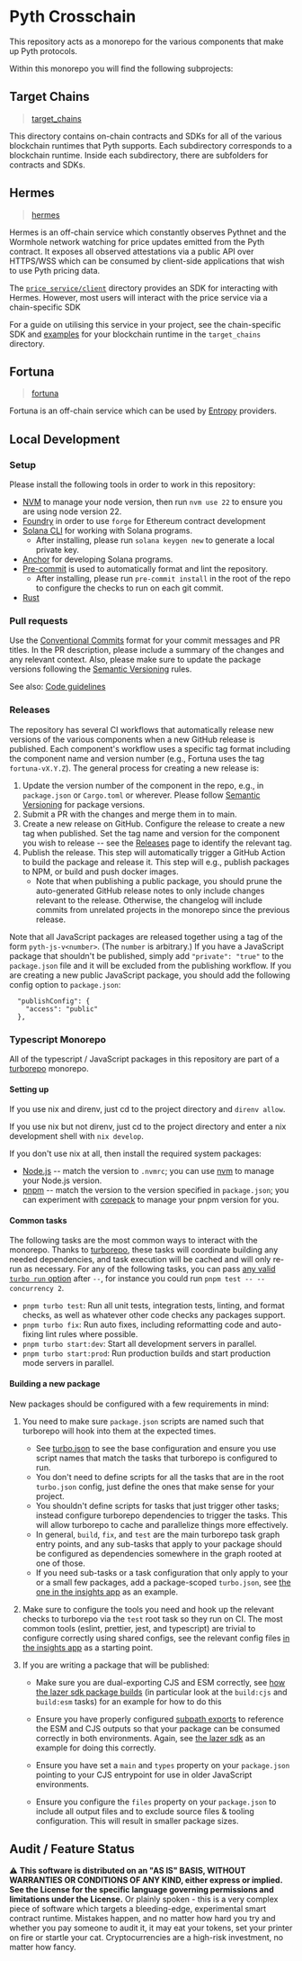 # Pyth Crosschain

This repository acts as a monorepo for the various components that make up
Pyth protocols.

Within this monorepo you will find the following subprojects:

## Target Chains

> [target_chains](./target_chains/)

This directory contains on-chain contracts and SDKs for all of the various
blockchain runtimes that Pyth supports. Each subdirectory corresponds to a
blockchain runtime. Inside each subdirectory, there are subfolders for
contracts and SDKs.

## Hermes

> [hermes](./apps/hermes/)

Hermes is an off-chain service which constantly observes Pythnet and the
Wormhole network watching for price updates emitted from the Pyth contract. It
exposes all observed attestations via a public API over HTTPS/WSS which can be
consumed by client-side applications that wish to use Pyth pricing data.

The [`price_service/client`](./price_service/client/) directory provides an SDK for interacting with Hermes.
However, most users will interact with the price service via a chain-specific SDK

For a guide on utilising this service in your project, see the chain-specific SDK
and [examples](https://github.com/pyth-network/pyth-examples/tree/main/price_feeds) for your blockchain runtime in the `target_chains` directory.

## Fortuna

> [fortuna](./apps/fortuna/)

Fortuna is an off-chain service which can be used by [Entropy](https://pyth.network/entropy) providers.

## Local Development

### Setup

Please install the following tools in order to work in this repository:

- [NVM](https://github.com/nvm-sh/nvm?tab=readme-ov-file#installing-and-updating) to manage your node version, then run `nvm use 22` to ensure you are using node version 22.
- [Foundry](https://book.getfoundry.sh/getting-started/installation) in order to use `forge` for Ethereum contract development
- [Solana CLI](https://solana.com/docs/intro/installation) for working with Solana programs.
  - After installing, please run `solana keygen new` to generate a local private key.
- [Anchor](https://www.anchor-lang.com/docs/installation) for developing Solana programs.
- [Pre-commit](https://pre-commit.com/) is used to automatically format and lint the repository.
  - After installing, please run `pre-commit install` in the root of the repo to configure the checks to run on each git commit.
- [Rust](https://www.rust-lang.org/tools/install)

### Pull requests

Use the [Conventional Commits](https://www.conventionalcommits.org) format for your commit messages and PR titles.
In the PR description, please include a summary of the changes and any relevant context. Also, please make sure
to update the package versions following the [Semantic Versioning](https://semver.org/) rules.

See also: [Code guidelines](doc/code-guidelines.md)

### Releases

The repository has several CI workflows that automatically release new versions of the various components when a new GitHub release is published.
Each component's workflow uses a specific tag format including the component name and version number (e.g., Fortuna uses the tag `fortuna-vX.Y.Z`).
The general process for creating a new release is:

1. Update the version number of the component in the repo, e.g., in `package.json` or `Cargo.toml` or wherever. Please follow [Semantic Versioning](https://semver.org/) for package versions.
2. Submit a PR with the changes and merge them in to main.
3. Create a new release on GitHub. Configure the release to create a new tag when published. Set the tag name and version for the component you wish to release -- see the [Releases](https://github.com/pyth-network/pyth-crosschain/releases) page to identify the relevant tag.
4. Publish the release. This step will automatically trigger a GitHub Action to build the package and release it. This step will e.g., publish packages to NPM, or build and push docker images.
   - Note that when publishing a public package, you should prune the auto-generated GitHub release notes to only include changes relevant to the release. Otherwise, the changelog will include commits from unrelated projects in the monorepo since the previous release.

Note that all JavaScript packages are released together using a tag of the form `pyth-js-v<number>`. (The `number` is arbitrary.)
If you have a JavaScript package that shouldn't be published, simply add `"private": "true"` to the `package.json` file
and it will be excluded from the publishing workflow. If you are creating a new public JavaScript package, you should add
the following config option to `package.json`:

```
  "publishConfig": {
    "access": "public"
  },
```

### Typescript Monorepo

All of the typescript / JavaScript packages in this repository are part of a
[turborepo](https://turbo.build/repo/docs) monorepo.

#### Setting up

If you use nix and direnv, just cd to the project directory and `direnv allow`.

If you use nix but not direnv, just cd to the project directory and enter a nix
development shell with `nix develop`.

If you don't use nix at all, then install the required system packages:

- [Node.js](https://nodejs.org/en) -- match the version to `.nvmrc`; you can use
  [nvm](https://github.com/nvm-sh/nvm) to manage your Node.js version.
- [pnpm](https://pnpm.io/) -- match the version to the version specified in
  `package.json`; you can experiment with
  [corepack](https://nodejs.org/api/corepack.html) to manage your pnpm version
  for you.

#### Common tasks

The following tasks are the most common ways to interact with the monorepo.
Thanks to [turborepo](https://turbo.build/repo/docs), these tasks will
coordinate building any needed dependencies, and task execution will be cached
and will only re-run as necessary. For any of the following tasks, you can pass
[any valid `turbo run` option](https://turbo.build/repo/docs/reference/run)
after `--`, for instance you could run `pnpm test -- --concurrency 2`.

- `pnpm turbo test`: Run all unit tests, integration tests, linting, and format
  checks, as well as whatever other code checks any packages support.
- `pnpm turbo fix`: Run auto fixes, including reformatting code and auto-fixing
  lint rules where possible.
- `pnpm turbo start:dev`: Start all development servers in parallel.
- `pnpm turbo start:prod`: Run production builds and start production mode
  servers in parallel.

#### Building a new package

New packages should be configured with a few requirements in mind:

1. You need to make sure `package.json` scripts are named such that
   turborepo will hook into them at the expected times.

   - See [turbo.json](./turbo.json) to see the base configuration and ensure you
     use script names that match the tasks that turborepo is configured to run.
   - You don't need to define scripts for all the tasks that are in the root
     `turbo.json` config, just define the ones that make sense for your project.
   - You shouldn't define scripts for tasks that just trigger other tasks;
     instead configure turborepo dependencies to trigger the tasks. This will
     allow turborepo to cache and parallelize things more effectively.
   - In general, `build`, `fix`, and `test` are the main turborepo task graph
     entry points, and any sub-tasks that apply to your package should be
     configured as dependencies somewhere in the graph rooted at one of those.
   - If you need sub-tasks or a task configuration that only apply to your or a
     small few packages, add a package-scoped `turbo.json`, see [the one in the
     insights app](./apps/insights/turbo.json) as an example.

2. Make sure to configure the tools you need and hook up the relevant checks to
   turborepo via the `test` root task so they run on CI. The most common tools
   (eslint, prettier, jest, and typescript) are trivial to configure correctly
   using shared configs, see the relevant config files [in the insights
   app](./apps/insights) as a starting point.

3. If you are writing a package that will be published:

   - Make sure you are dual-exporting CJS and ESM correctly, see [how the lazer
     sdk package builds](./lazer/sdk/js/package.json) (in particular look at the
     `build:cjs` and `build:esm` tasks) for an example for how to do this

   - Ensure you have properly configured [subpath
     exports](https://nodejs.org/api/packages.html#subpath-exports) to reference
     the ESM and CJS outputs so that your package can be consumed correctly in
     both environments. Again, see [the lazer sdk](./lazer/sdk/js/package.json)
     as an example for doing this correctly.

   - Ensure you have set a `main` and `types` property on your `package.json`
     pointing to your CJS entrypoint for use in older JavaScript environments.

   - Ensure you configure the `files` property on your `package.json` to include
     all output files and to exclude source files & tooling configuration. This
     will result in smaller package sizes.

## Audit / Feature Status

⚠ **This software is distributed on an "AS IS" BASIS, WITHOUT WARRANTIES OR CONDITIONS OF ANY KIND, either express or
implied. See the License for the specific language governing permissions and limitations under the License.** Or plainly
spoken - this is a very complex piece of software which targets a bleeding-edge, experimental smart contract runtime.
Mistakes happen, and no matter how hard you try and whether you pay someone to audit it, it may eat your tokens, set
your printer on fire or startle your cat. Cryptocurrencies are a high-risk investment, no matter how fancy.
